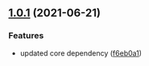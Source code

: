 ## [1.0.1](https://github.com/thecogworks/Cogworks.AzureSearch.IoC.Microsoft/compare/f6eb0a19d05ac4afb73c5e57597b865bf02c7dcc...1.0.1) (2021-06-21)


### Features

* updated core dependency ([f6eb0a1](https://github.com/thecogworks/Cogworks.AzureSearch.IoC.Microsoft/commit/f6eb0a19d05ac4afb73c5e57597b865bf02c7dcc))



